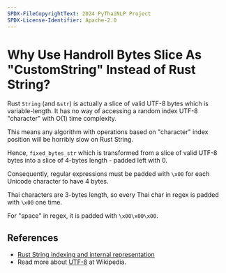 ```yaml
---
SPDX-FileCopyrightText: 2024 PyThaiNLP Project
SPDX-License-Identifier: Apache-2.0
---
```


# Why Use Handroll Bytes Slice As "CustomString" Instead of Rust String?

Rust `String` (and `&str`) is actually a slice of valid UTF-8 bytes which is
variable-length. It has no way of accessing a random index UTF-8 "character"
with O(1) time complexity.

This means any algorithm with operations based on "character" index position
will be horribly slow on Rust String.

Hence, `fixed_bytes_str` which is transformed from a slice of valid UTF-8
bytes into a slice of 4-bytes length - padded left with 0.

Consequently, regular expressions must be padded with `\x00` for each Unicode
character to have 4 bytes.

Thai characters are 3-bytes length, so every Thai char in regex is padded
with `\x00` one time.

For "space" in regex, it is padded with `\x00\x00\x00`.

## References

- [Rust String indexing and internal representation](https://doc.rust-lang.org/book/ch08-02-strings.html#indexing-into-strings)
- Read more about [UTF-8](https://en.wikipedia.org/wiki/UTF-8) at Wikipedia.
